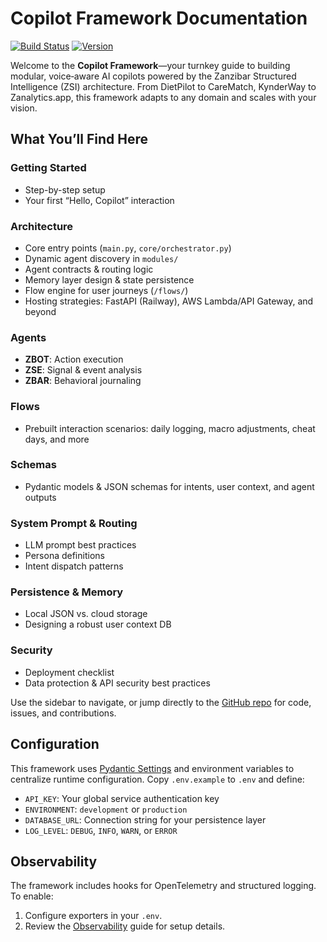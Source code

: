 # Copilot Framework Documentation
[![Build Status](https://img.shields.io/github/actions/workflow/status/your-org/your-repo/ci.yml)](https://github.com/your-org/your-repo/actions)
[![Version](https://img.shields.io/github/v/release/your-org/your-repo)](https://github.com/your-org/your-repo/releases)

Welcome to the **Copilot Framework**—your turnkey guide to building modular, voice‑aware AI copilots powered by the Zanzibar Structured Intelligence (ZSI) architecture. From DietPilot to CareMatch, KynderWay to Zanalytics.app, this framework adapts to any domain and scales with your vision.

## What You’ll Find Here

### Getting Started
- Step-by-step setup
- Your first “Hello, Copilot” interaction

### Architecture
- Core entry points (`main.py`, `core/orchestrator.py`)
- Dynamic agent discovery in `modules/`
- Agent contracts & routing logic
- Memory layer design & state persistence
- Flow engine for user journeys (`/flows/`)
- Hosting strategies: FastAPI (Railway), AWS Lambda/API Gateway, and beyond

### Agents
- **ZBOT**: Action execution
- **ZSE**: Signal & event analysis
- **ZBAR**: Behavioral journaling

### Flows
- Prebuilt interaction scenarios: daily logging, macro adjustments, cheat days, and more

### Schemas
- Pydantic models & JSON schemas for intents, user context, and agent outputs

### System Prompt & Routing
- LLM prompt best practices
- Persona definitions
- Intent dispatch patterns

### Persistence & Memory
- Local JSON vs. cloud storage
- Designing a robust user context DB

### Security
- Deployment checklist
- Data protection & API security best practices

Use the sidebar to navigate, or jump directly to the [GitHub repo](https://github.com/your-org/your-repo) for code, issues, and contributions.

## Configuration
This framework uses [Pydantic Settings](https://pydantic-docs.helpmanual.io/usage/settings/) and environment variables to centralize runtime configuration. Copy `.env.example` to `.env` and define:
- `API_KEY`: Your global service authentication key
- `ENVIRONMENT`: `development` or `production`
- `DATABASE_URL`: Connection string for your persistence layer
- `LOG_LEVEL`: `DEBUG`, `INFO`, `WARN`, or `ERROR`

## Observability
The framework includes hooks for OpenTelemetry and structured logging. To enable:
1. Configure exporters in your `.env`.
2. Review the [Observability](security.md#observability) guide for setup details.

